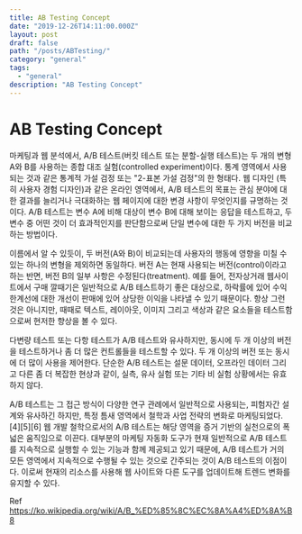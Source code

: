 ```yaml
---
title: AB Testing Concept
date: "2019-12-26T14:11:00.000Z"
layout: post
draft: false
path: "/posts/ABTesting/"
category: "general"
tags:
  - "general"
description: "AB Testing Concept"
---
```


# AB Testing Concept

마케팅과 웹 분석에서, A/B 테스트(버킷 테스트 또는 분할-실행 테스트)는 두 개의 변형 A와 B를 사용하는 종합 대조 실험(controlled experiment)이다.
통계 영역에서 사용되는 것과 같은 통계적 가설 검정 또는 "2-표본 가설 검정"의 한 형태다.
웹 디자인 (특히 사용자 경험 디자인)과 같은 온라인 영역에서, A/B 테스트의 목표는 관심 분야에 대한 결과를 늘리거나 극대화하는 웹 페이지에 대한 변경 사항이 무엇인지를 규명하는 것이다. A/B 테스트는 변수 A에 비해 대상이 변수 B에 대해 보이는 응답을 테스트하고, 두 변수 중 어떤 것이 더 효과적인지를 판단함으로써 단일 변수에 대한 두 가지 버전을 비교하는 방법이다.

이름에서 알 수 있듯이, 두 버전(A와 B)이 비교되는데 사용자의 행동에 영향을 미칠 수 있는 하나의 변형을 제외하면 동일하다. 버전 A는 현재 사용되는 버전(control)이라고 하는 반면, 버전 B의 일부 사항은 수정된다(treatment). 예를 들어, 전자상거래 웹사이트에서 구매 깔때기은 일반적으로 A/B 테스트하기 좋은 대상으로, 하락률에 있어 수익 한계선에 대한 개선이 판매에 있어 상당한 이익을 나타낼 수 있기 때문이다. 항상 그런 것은 아니지만, 때때로 텍스트, 레이아웃, 이미지 그리고 색상과 같은 요소들을 테스트함으로써 현저한 향상을 볼 수 있다.

다변량 테스트 또는 다항 테스트가 A/B 테스트와 유사하지만, 동시에 두 개 이상의 버전을 테스트하거나 좀 더 많은 컨트롤들을 테스트할 수 있다. 두 개 이상의 버전 또는 동시에 더 많이 사용을 제어한다. 단순한 A/B 테스트는 설문 데이터, 오프라인 데이터 그리고 다른 좀 더 복잡한 현상과 같이, 실측, 유사 실험 또는 기타 비 실험 상황에서는 유효하지 않다.

A/B 테스트는 그 접근 방식이 다양한 연구 관례에서 일반적으로 사용되는, 피험자간 설계와 유사하긴 하지만, 특정 틈새 영역에서 철학과 사업 전략의 변화로 마케팅되었다.[4][5][6] 웹 개발 철학으로서의 A/B 테스트는 해당 영역을 증거 기반의 실천으로의 폭넓은 움직임으로 이끈다. 대부분의 마케팅 자동화 도구가 현재 일반적으로 A/B 테스트를 지속적으로 실행할 수 있는 기능과 함께 제공되고 있기 때문에, A/B 테스트가 거의 모든 영역에서 지속적으로 수행될 수 있는 것으로 간주되는 것이 A/B 테스트의 이점이다. 이로써 현재의 리소스를 사용해 웹 사이트와 다른 도구를 업데이트해 트렌드 변화를 유지할 수 있다.

Ref https://ko.wikipedia.org/wiki/A/B_%ED%85%8C%EC%8A%A4%ED%8A%B8